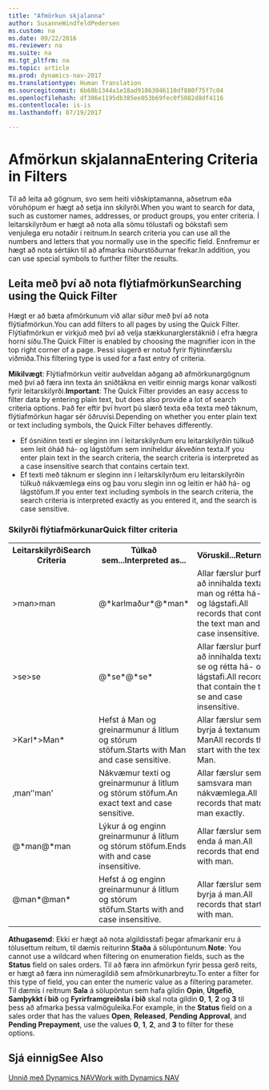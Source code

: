 ```yaml
---
title: "Afmörkun skjalanna"
author: SusanneWindfeldPedersen
ms.custom: na
ms.date: 09/22/2016
ms.reviewer: na
ms.suite: na
ms.tgt_pltfrm: na
ms.topic: article
ms.prod: dynamics-nav-2017
ms.translationtype: Human Translation
ms.sourcegitcommit: 6b60b1344a1e18ad91863046110df880f75f7c04
ms.openlocfilehash: df386e1195db385ee053b69fec0f5082d8df4116
ms.contentlocale: is-is
ms.lasthandoff: 07/19/2017

---
```


# <a name="entering-criteria-in-filters"></a><span data-ttu-id="8ea48-102">Afmörkun skjalanna</span><span class="sxs-lookup"><span data-stu-id="8ea48-102">Entering Criteria in Filters</span></span>
<span data-ttu-id="8ea48-103">Til að leita að gögnum, svo sem heiti viðskiptamanna, aðsetrum eða vöruhópum er hægt að setja inn skilyrði.</span><span class="sxs-lookup"><span data-stu-id="8ea48-103">When you want to search for data, such as customer names, addresses, or product groups, you enter criteria.</span></span> <span data-ttu-id="8ea48-104">Í leitarskilyrðum er hægt að nota alla sömu tölustafi og bókstafi sem venjulega eru notaðir í reitnum.</span><span class="sxs-lookup"><span data-stu-id="8ea48-104">In search criteria you can use all the numbers and letters that you normally use in the specific field.</span></span> <span data-ttu-id="8ea48-105">Ennfremur er hægt að nota sértákn til að afmarka niðurstöðurnar frekar.</span><span class="sxs-lookup"><span data-stu-id="8ea48-105">In addition, you can use special symbols to further filter the results.</span></span>

## <a name="searching-using-the-quick-filter"></a><span data-ttu-id="8ea48-106">Leita með því að nota flýtiafmörkun</span><span class="sxs-lookup"><span data-stu-id="8ea48-106">Searching using the Quick Filter</span></span>
<span data-ttu-id="8ea48-107">Hægt er að bæta afmörkunum við allar síður með því að nota flýtiafmörkun.</span><span class="sxs-lookup"><span data-stu-id="8ea48-107">You can add filters to all pages by using the Quick Filter.</span></span> <span data-ttu-id="8ea48-108">Flýtiafmörkun er virkjuð með því að velja stækkunarglerstáknið í efra hægra horni síðu.</span><span class="sxs-lookup"><span data-stu-id="8ea48-108">The Quick Filter is enabled by choosing the magnifier icon in the top right corner of a page.</span></span> <span data-ttu-id="8ea48-109">Þessi síugerð er notuð fyrir flýtiinnfærslu viðmiða.</span><span class="sxs-lookup"><span data-stu-id="8ea48-109">This filtering type is used for a fast entry of criteria.</span></span>

<span data-ttu-id="8ea48-110">**Mikilvægt**: Flýtiafmörkun veitir auðveldan aðgang að afmörkunargögnum með því að færa inn texta án sniðtákna en veitir einnig margs konar valkosti fyrir leitarskilyrði.</span><span class="sxs-lookup"><span data-stu-id="8ea48-110">**Important**: The Quick Filter provides an easy access to filter data by entering plain text, but does also provide a lot of search criteria options.</span></span> <span data-ttu-id="8ea48-111">Það fer eftir því hvort þú slærð texta eða texta með táknum, flýtiafmörkun hagar sér öðruvísi.</span><span class="sxs-lookup"><span data-stu-id="8ea48-111">Depending on whether you enter plain text or text including symbols, the Quick Filter behaves differently.</span></span>  
- <span data-ttu-id="8ea48-112">Ef ósniðinn texti er sleginn inn í leitarskilyrðum eru leitarskilyrðin túlkuð sem leit óháð há- og lágstöfum sem inniheldur ákveðinn texta.</span><span class="sxs-lookup"><span data-stu-id="8ea48-112">If you enter plain text in the search criteria, the search criteria is interpreted as a case insensitive search that contains certain text.</span></span>  
- <span data-ttu-id="8ea48-113">Ef texti með táknum er sleginn inn í leitarskilyrðum eru leitarskilyrðin túlkuð nákvæmlega eins og þau voru slegin inn og leitin er háð há- og lágstöfum.</span><span class="sxs-lookup"><span data-stu-id="8ea48-113">If you enter text including symbols in the search criteria, the search criteria is interpreted exactly as you entered it, and the search is case sensitive.</span></span>

### <a name="quick-filter-criteria"></a><span data-ttu-id="8ea48-114">Skilyrði flýtiafmörkunar</span><span class="sxs-lookup"><span data-stu-id="8ea48-114">Quick filter criteria</span></span>
<!-- html syntax because symbols conflict with MarkDown syntax -->
<TABLE>
  <TR>
    <TH><span data-ttu-id="8ea48-115">Leitarskilyrði</span><span class="sxs-lookup"><span data-stu-id="8ea48-115">Search Criteria</span></span></TH>
    <TH><span data-ttu-id="8ea48-116">Túlkað sem...</span><span class="sxs-lookup"><span data-stu-id="8ea48-116">Interpreted as...</span></span></TH>
    <TH><span data-ttu-id="8ea48-117">Vöruskil...</span><span class="sxs-lookup"><span data-stu-id="8ea48-117">Returns...</span></span></TH>
  </TR>
  <TR>
    <TD><span data-ttu-id="8ea48-118">>man</span><span class="sxs-lookup"><span data-stu-id="8ea48-118">>man</span></span></TD>
    <TD><span data-ttu-id="8ea48-119">@*karlmaður*</span><span class="sxs-lookup"><span data-stu-id="8ea48-119">@*man*</span></span></TD>
    <TD><span data-ttu-id="8ea48-120">Allar færslur þurfa að innihalda textann man og rétta há- og lágstafi.</span><span class="sxs-lookup"><span data-stu-id="8ea48-120">All records that contain the text man and case insensitive.</span></span></TD>
  </TR>
  <TR>
    <TD><span data-ttu-id="8ea48-121">>se</span><span class="sxs-lookup"><span data-stu-id="8ea48-121">>se</span></span></TD>
    <TD><span data-ttu-id="8ea48-122">@*se*</span><span class="sxs-lookup"><span data-stu-id="8ea48-122">@*se*</span></span></TD>
    <TD><span data-ttu-id="8ea48-123">Allar færslur þurfa að innihalda textann se og rétta há- og lágstafi.</span><span class="sxs-lookup"><span data-stu-id="8ea48-123">All records that contain the text se and case insensitive.</span></span></TD>
  </TR>
  <TR>
    <TD><span data-ttu-id="8ea48-124">>Karl*</span><span class="sxs-lookup"><span data-stu-id="8ea48-124">>Man*</span></span></TD>
    <TD><span data-ttu-id="8ea48-125">Hefst á Man og greinarmunur á litlum og stórum stöfum.</span><span class="sxs-lookup"><span data-stu-id="8ea48-125">Starts with Man and case sensitive.</span></span></TD>
    <TD><span data-ttu-id="8ea48-126">Allar færslur sem byrja á textanum Man</span><span class="sxs-lookup"><span data-stu-id="8ea48-126">All records that start with the text Man.</span></span></TD>
  </TR>
  <TR>
    <TD><span data-ttu-id="8ea48-127">‚man‘</span><span class="sxs-lookup"><span data-stu-id="8ea48-127">'man'</span></span></TD>
    <TD><span data-ttu-id="8ea48-128">Nákvæmur texti og greinarmunur á litlum og stórum stöfum.</span><span class="sxs-lookup"><span data-stu-id="8ea48-128">An exact text and case sensitive.</span></span></TD>
    <TD><span data-ttu-id="8ea48-129">Allar færslur sem samsvara man nákvæmlega.</span><span class="sxs-lookup"><span data-stu-id="8ea48-129">All records that match man exactly.</span></span></TD>
  </TR>
  <TR>
    <TD><span data-ttu-id="8ea48-130">@*man</span><span class="sxs-lookup"><span data-stu-id="8ea48-130">@*man</span></span></TD>
    <TD><span data-ttu-id="8ea48-131">Lýkur á og enginn greinarmunur á litlum og stórum stöfum.</span><span class="sxs-lookup"><span data-stu-id="8ea48-131">Ends with and case insensitive.</span></span></TD>
    <TD><span data-ttu-id="8ea48-132">Allar færslur sem enda á man.</span><span class="sxs-lookup"><span data-stu-id="8ea48-132">All records that end with man.</span></span></TD>
  </TR>
  <TR>
    <TD><span data-ttu-id="8ea48-133">@man*</span><span class="sxs-lookup"><span data-stu-id="8ea48-133">@man*</span></span></TD>
    <TD><span data-ttu-id="8ea48-134">Hefst á og enginn greinarmunur á litlum og stórum stöfum.</span><span class="sxs-lookup"><span data-stu-id="8ea48-134">Starts with and case insensitive.</span></span></TD>
    <TD><span data-ttu-id="8ea48-135">Allar færslur sem byrja á man.</span><span class="sxs-lookup"><span data-stu-id="8ea48-135">All records that start with man.</span></span></TD>
  </TR>
</TABLE>

<span data-ttu-id="8ea48-136">**Athugasemd**: Ekki er hægt að nota algildisstafi þegar afmarkanir eru á tölusettum reitum, til dæmis reiturinn **Staða** á sölupöntunum.</span><span class="sxs-lookup"><span data-stu-id="8ea48-136">**Note**: You cannot use a wildcard when filtering on enumeration fields, such as the **Status** field on sales orders.</span></span> <span data-ttu-id="8ea48-137">Til að færa inn afmörkun fyrir þessa gerð reits, er hægt að færa inn númeragildið sem afmörkunarbreytu.</span><span class="sxs-lookup"><span data-stu-id="8ea48-137">To enter a filter for this type of field, you can enter the numeric value as a filtering parameter.</span></span> <span data-ttu-id="8ea48-138">Til dæmis í reitnum **Sala** á sölupöntun sem hafa gildin **Opin**, **Útgefið**, **Samþykkt í bið** og **Fyrirframgreiðsla í bið** skal nota gildin **0**, **1**, **2** og **3** til þess að afmarka þessa valmöguleika.</span><span class="sxs-lookup"><span data-stu-id="8ea48-138">For example, in the **Status** field on a sales order that has the values **Open**, **Released**, **Pending Approval**, and **Pending Prepayment**, use the values **0**, **1**, **2**, and **3** to filter for these options.</span></span>  

## <a name="see-also"></a><span data-ttu-id="8ea48-139">Sjá einnig</span><span class="sxs-lookup"><span data-stu-id="8ea48-139">See Also</span></span>
[<span data-ttu-id="8ea48-140">Unnið með Dynamics NAV</span><span class="sxs-lookup"><span data-stu-id="8ea48-140">Work with Dynamics NAV</span></span>](ui-work-product.md)

